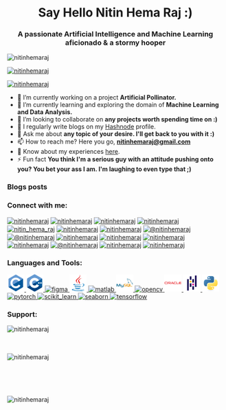 <h1 align="center">Say Hello Nitin Hema Raj :)</h1>
<h3 align="center">A passionate Artificial Intelligence and Machine Learning aficionado & a stormy hooper</h3>

<p align="left"> <img src="https://komarev.com/ghpvc/?username=nitinhemaraj&label=Profile%20views&color=0e75b6&style=flat" alt="nitinhemaraj" /> </p>

<p align="left"> <a href="https://github-profile-trophy.vercel.app/?username=ryo-ma&row=1"><img src="https://github-profile-trophy.vercel.app/?username=nitinhemaraj" alt="nitinhemaraj" /></a> </p>

<p align="left"> <a href="https://twitter.com/nitinhemaraj" target="blank"><img src="https://img.shields.io/twitter/follow/nitinhemaraj?logo=twitter&style=for-the-badge" alt="nitinhemaraj" /></a> </p>

- 🔭 I’m currently working on a project **Artificial Pollinator.**
- 🌱 I’m currently learning and exploring the domain of **Machine Learning and Data Analysis.**
- 👯 I’m looking to collaborate on **any projects worth spending time on :)**
- 📝 I regularly write blogs on my [Hashnode](https://hashnode.com/@nitinhemaraj) profile.
- 💬 Ask me about **any topic of your desire. I'll get back to you with it :)**
- 📫 How to reach me? Here you go, **nitinhemaraj@gmail.com**
- 📄 Know about my experiences [here](https://drive.google.com/file/d/132qraHvsj4bPtICHhcbW3-Wd3QkOuuD0/view?usp=drive_link).
- ⚡ Fun fact **You think I'm a serious guy with an attitude pushing onto you? You bet your ass I am.
                 I'm laughing to even type that ;)**

### Blogs posts
<!-- BLOG-POST-LIST:START -->
<!-- BLOG-POST-LIST:END -->

<h3 align="left">Connect with me:</h3>
<p align="left">
<a href="https://dev.to/nitinhemaraj" target="blank"><img align="center" src="https://raw.githubusercontent.com/rahuldkjain/github-profile-readme-generator/master/src/images/icons/Social/devto.svg" alt="nitinhemaraj" height="30" width="40" /></a>
<a href="https://twitter.com/nitinhemaraj" target="blank"><img align="center" src="https://raw.githubusercontent.com/rahuldkjain/github-profile-readme-generator/master/src/images/icons/Social/twitter.svg" alt="nitinhemaraj" height="30" width="40" /></a>
<a href="https://linkedin.com/in/nitinhemaraj" target="blank"><img align="center" src="https://raw.githubusercontent.com/rahuldkjain/github-profile-readme-generator/master/src/images/icons/Social/linked-in-alt.svg" alt="nitinhemaraj" height="30" width="40" /></a>
<a href="https://kaggle.com/nitinhemaraj" target="blank"><img align="center" src="https://raw.githubusercontent.com/rahuldkjain/github-profile-readme-generator/master/src/images/icons/Social/kaggle.svg" alt="nitinhemaraj" height="30" width="40" /></a>
<a href="https://instagram.com/nitin_hema_raj" target="blank"><img align="center" src="https://raw.githubusercontent.com/rahuldkjain/github-profile-readme-generator/master/src/images/icons/Social/instagram.svg" alt="nitin_hema_raj" height="30" width="40" /></a>
<a href="https://dribbble.com/nitinhemaraj" target="blank"><img align="center" src="https://raw.githubusercontent.com/rahuldkjain/github-profile-readme-generator/master/src/images/icons/Social/dribbble.svg" alt="nitinhemaraj" height="30" width="40" /></a>
<a href="https://www.behance.net/nitinhemaraj" target="blank"><img align="center" src="https://raw.githubusercontent.com/rahuldkjain/github-profile-readme-generator/master/src/images/icons/Social/behance.svg" alt="nitinhemaraj" height="30" width="40" /></a>
<a href="https://hashnode.com/@nitinhemaraj" target="blank"><img align="center" src="https://raw.githubusercontent.com/rahuldkjain/github-profile-readme-generator/master/src/images/icons/Social/hashnode.svg" alt="@nitinhemaraj" height="30" width="40" /></a>
<a href="https://medium.com/@nitinhemaraj" target="blank"><img align="center" src="https://raw.githubusercontent.com/rahuldkjain/github-profile-readme-generator/master/src/images/icons/Social/medium.svg" alt="@nitinhemaraj" height="30" width="40" /></a>
<a href="https://www.codechef.com/users/nitinhemaraj" target="blank"><img align="center" src="https://cdn.jsdelivr.net/npm/simple-icons@3.1.0/icons/codechef.svg" alt="nitinhemaraj" height="30" width="40" /></a>
<a href="https://www.hackerrank.com/nitinhemaraj" target="blank"><img align="center" src="https://raw.githubusercontent.com/rahuldkjain/github-profile-readme-generator/master/src/images/icons/Social/hackerrank.svg" alt="nitinhemaraj" height="30" width="40" /></a>
<a href="https://codeforces.com/profile/nitinhemaraj" target="blank"><img align="center" src="https://raw.githubusercontent.com/rahuldkjain/github-profile-readme-generator/master/src/images/icons/Social/codeforces.svg" alt="nitinhemaraj" height="30" width="40" /></a>
<a href="https://www.leetcode.com/nitinhemaraj" target="blank"><img align="center" src="https://raw.githubusercontent.com/rahuldkjain/github-profile-readme-generator/master/src/images/icons/Social/leet-code.svg" alt="nitinhemaraj" height="30" width="40" /></a>
<a href="https://www.hackerearth.com/@nitinhemaraj" target="blank"><img align="center" src="https://raw.githubusercontent.com/rahuldkjain/github-profile-readme-generator/master/src/images/icons/Social/hackerearth.svg" alt="@nitinhemaraj" height="30" width="40" /></a>
<a href="https://auth.geeksforgeeks.org/user/nitinhemaraj" target="blank"><img align="center" src="https://raw.githubusercontent.com/rahuldkjain/github-profile-readme-generator/master/src/images/icons/Social/geeks-for-geeks.svg" alt="nitinhemaraj" height="30" width="40" /></a>
<a href="https://www.topcoder.com/members/nitinhemaraj" target="blank"><img align="center" src="https://raw.githubusercontent.com/rahuldkjain/github-profile-readme-generator/master/src/images/icons/Social/topcoder.svg" alt="nitinhemaraj" height="30" width="40" /></a>
</p>

<h3 align="left">Languages and Tools:</h3>
<p align="left"> <a href="https://www.cprogramming.com/" target="_blank" rel="noreferrer"> <img src="https://raw.githubusercontent.com/devicons/devicon/master/icons/c/c-original.svg" alt="c" width="40" height="40"/> </a> <a href="https://www.w3schools.com/cpp/" target="_blank" rel="noreferrer"> <img src="https://raw.githubusercontent.com/devicons/devicon/master/icons/cplusplus/cplusplus-original.svg" alt="cplusplus" width="40" height="40"/> </a> <a href="https://www.figma.com/" target="_blank" rel="noreferrer"> <img src="https://www.vectorlogo.zone/logos/figma/figma-icon.svg" alt="figma" width="40" height="40"/> </a> <a href="https://www.java.com" target="_blank" rel="noreferrer"> <img src="https://raw.githubusercontent.com/devicons/devicon/master/icons/java/java-original.svg" alt="java" width="40" height="40"/> </a> <a href="https://www.mathworks.com/" target="_blank" rel="noreferrer"> <img src="https://upload.wikimedia.org/wikipedia/commons/2/21/Matlab_Logo.png" alt="matlab" width="40" height="40"/> </a> <a href="https://www.mysql.com/" target="_blank" rel="noreferrer"> <img src="https://raw.githubusercontent.com/devicons/devicon/master/icons/mysql/mysql-original-wordmark.svg" alt="mysql" width="40" height="40"/> </a> <a href="https://opencv.org/" target="_blank" rel="noreferrer"> <img src="https://www.vectorlogo.zone/logos/opencv/opencv-icon.svg" alt="opencv" width="40" height="40"/> </a> <a href="https://www.oracle.com/" target="_blank" rel="noreferrer"> <img src="https://raw.githubusercontent.com/devicons/devicon/master/icons/oracle/oracle-original.svg" alt="oracle" width="40" height="40"/> </a> <a href="https://pandas.pydata.org/" target="_blank" rel="noreferrer"> <img src="https://raw.githubusercontent.com/devicons/devicon/2ae2a900d2f041da66e950e4d48052658d850630/icons/pandas/pandas-original.svg" alt="pandas" width="40" height="40"/> </a> <a href="https://www.python.org" target="_blank" rel="noreferrer"> <img src="https://raw.githubusercontent.com/devicons/devicon/master/icons/python/python-original.svg" alt="python" width="40" height="40"/> </a> <a href="https://pytorch.org/" target="_blank" rel="noreferrer"> <img src="https://www.vectorlogo.zone/logos/pytorch/pytorch-icon.svg" alt="pytorch" width="40" height="40"/> </a> <a href="https://scikit-learn.org/" target="_blank" rel="noreferrer"> <img src="https://upload.wikimedia.org/wikipedia/commons/0/05/Scikit_learn_logo_small.svg" alt="scikit_learn" width="40" height="40"/> </a> <a href="https://seaborn.pydata.org/" target="_blank" rel="noreferrer"> <img src="https://seaborn.pydata.org/_images/logo-mark-lightbg.svg" alt="seaborn" width="40" height="40"/> </a> <a href="https://www.tensorflow.org" target="_blank" rel="noreferrer"> <img src="https://www.vectorlogo.zone/logos/tensorflow/tensorflow-icon.svg" alt="tensorflow" width="40" height="40"/> </a> </p>

<h3 align="left">Support:</h3>
<p><a href="https://www.buymeacoffee.com/nitinhemaraj"> <img align="left" src="https://cdn.buymeacoffee.com/buttons/v2/default-yellow.png" height="50" width="210" alt="nitinhemaraj" /></a></p><br><br><br>

<p><img align="left" src="https://github-readme-stats.vercel.app/api/top-langs?username=nitinhemaraj&show_icons=true&locale=en&layout=compact" alt="nitinhemaraj" /></p><br><br><br><br><br>

<p>&nbsp;<img align="left" src="https://github-readme-stats.vercel.app/api?username=nitinhemaraj&show_icons=true&locale=en" alt="nitinhemaraj" /></p>
